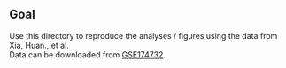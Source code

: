 ## Goal

Use this directory to reproduce the analyses / figures using the data from Xia, Huan., et al. \
Data can be downloaded from [GSE174732](https://www.ncbi.nlm.nih.gov/geo/query/acc.cgi?acc=GSE174732).
